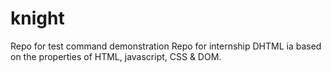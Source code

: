 # knight
Repo for test command demonstration
Repo for internship
DHTML ia based on the properties of HTML, javascript, CSS & DOM.
